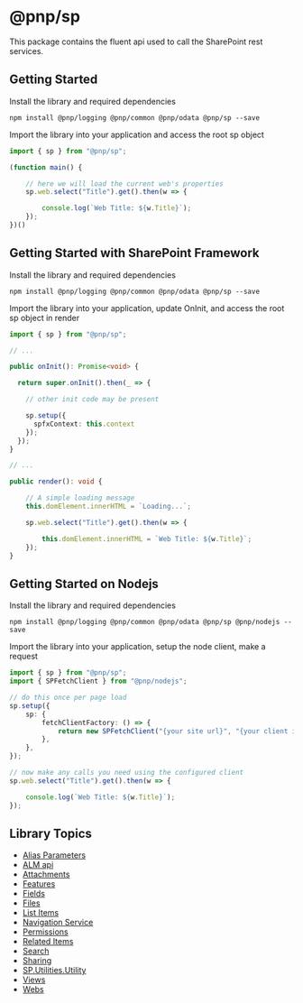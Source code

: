 # @pnp/sp

This package contains the fluent api used to call the SharePoint rest services.

## Getting Started

Install the library and required dependencies

`npm install @pnp/logging @pnp/common @pnp/odata @pnp/sp --save`

Import the library into your application and access the root sp object

```TypeScript
import { sp } from "@pnp/sp";

(function main() {

    // here we will load the current web's properties
    sp.web.select("Title").get().then(w => {

        console.log(`Web Title: ${w.Title}`);
    });
})()
```

## Getting Started with SharePoint Framework

Install the library and required dependencies

`npm install @pnp/logging @pnp/common @pnp/odata @pnp/sp --save`

Import the library into your application, update OnInit, and access the root sp object in render

```TypeScript
import { sp } from "@pnp/sp";

// ...

public onInit(): Promise<void> {

  return super.onInit().then(_ => {

    // other init code may be present

    sp.setup({
      spfxContext: this.context
    });
  });
}

// ...

public render(): void {

    // A simple loading message
    this.domElement.innerHTML = `Loading...`;

    sp.web.select("Title").get().then(w => {

        this.domElement.innerHTML = `Web Title: ${w.Title}`;
    });
}
```


## Getting Started on Nodejs

Install the library and required dependencies

`npm install @pnp/logging @pnp/common @pnp/odata @pnp/sp @pnp/nodejs --save`

Import the library into your application, setup the node client, make a request

```TypeScript
import { sp } from "@pnp/sp";
import { SPFetchClient } from "@pnp/nodejs";

// do this once per page load
sp.setup({
    sp: {
        fetchClientFactory: () => {
            return new SPFetchClient("{your site url}", "{your client id}", "{your client secret}");
        },
    },
});

// now make any calls you need using the configured client
sp.web.select("Title").get().then(w => {

    console.log(`Web Title: ${w.Title}`);
});
```

## Library Topics

* [Alias Parameters](alias-parameters.md)
* [ALM api](alm.md)
* [Attachments](attachments.md)
* [Features](features.md)
* [Fields](fields.md)
* [Files](files.md)
* [List Items](items.md)
* [Navigation Service](navigation-service.md)
* [Permissions](permissions.md)
* [Related Items](related-items.md)
* [Search](search.md)
* [Sharing](sharing.md)
* [SP.Utilities.Utility](sp-utilities-utility.md)
* [Views](views.md)
* [Webs](webs.md)
